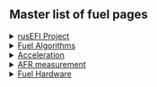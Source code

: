 ## Master list of fuel pages 

<details><summary><u>rusEFI Project</u></summary>

* [rusEFI Project Fuel](rusEFI-project-Fuel)

</details>

<details><summary><u>Fuel Algorithms</u></summary>

* [Fuel Overview](Fuel-Overview)
* [Cranking](Cranking)
* [AlphaN](AlphaN)
* [Speed Density](Speed-Density)
* [Mass Air Flow](MAF)

</details>

<details><summary><u>Acceleration</u></summary>

* [Overview](Acceleration-Compensation)
* [X-Tau Wall Wetting](X-tau-Wall-Wetting)
* TPS. - Coming Soon

</details>

<details><summary><u>AFR measurement</u></summary>

* [Wide Band Sensors](Wide-Band-Sensors)
* [Do I need a wideband](do-i-need-wideband-oxygen-sensor)
* [Old WBO2 page](WBO)

</details>

<details><summary><u>Fuel Hardware</u></summary>

* [Converting from Carb](how-to-convert-from-carburetor-to-EFI)
* [GDI Status](./FAQ/GDI-status.md)
* [Basic Injector wiring](FAQ-Basic-Wiring-and-Connections)
* [Fuel injectors](Fuel-Injectors)

</details>


